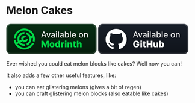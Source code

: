 # Melon Cakes

[![Modrinth Badge](https://raw.githubusercontent.com/intergrav/devins-badges/c7fd18efdadd1c3f12ae56b49afd834640d2d797/assets/cozy/available/modrinth_vector.svg)](https://modrinth.com/mod/melon-cakes) [![GitHub Badge](https://raw.githubusercontent.com/intergrav/devins-badges/c7fd18efdadd1c3f12ae56b49afd834640d2d797/assets/cozy/available/github_vector.svg)](https://github.com/ferdinandkeller/melon-cakes)

Ever wished you could eat melon blocks like cakes? Well now you can!

It also adds a few other useful features, like:
- you can eat glistering melons (gives a bit of regen)
- you can craft glistering melon blocks (also eatable like cakes)
